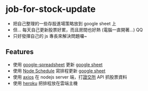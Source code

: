 # job-for-stock-update
* 把自己整理的一些存股進場策略放到 google sheet 上
* 但... 每天自己更新股票好累，而且房間也好熱 (電腦一直開著...) QQ
* 只好發揮自己的 js 專長來解決問題囉~

## Features
* 使用 [google-spreadsheet](https://www.npmjs.com/package/google-spreadsheet) 更新 [google sheet](https://docs.google.com/spreadsheets/)
* 使用 [Node Schedule](https://www.npmjs.com/package/node-schedule) 寫排程更新 [google sheet](https://docs.google.com/spreadsheets/)
* 使用 [axios](https://github.com/axios/axios) 在 nodejs server 端，打[證交所](https://www.twse.com.tw/) API 抓股票資料
* 使用 [heroku](https://www.heroku.com/) 把排程放在雲端主機
